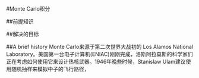 #Monte Carlo积分

##前提知识

##解决的目标


##A brief history
Monte Carlo来源于第二次世界大战初的 Los Alamos National Laboratory。美国第一台电子计算机(ENIAC)刚刚完成，洛斯阿拉莫斯的科学家们正在考虑如何使用它来设计热核武器。1946年晚些时候，Stanislaw Ulam建议使用随机抽样来模拟中子的飞行路径，